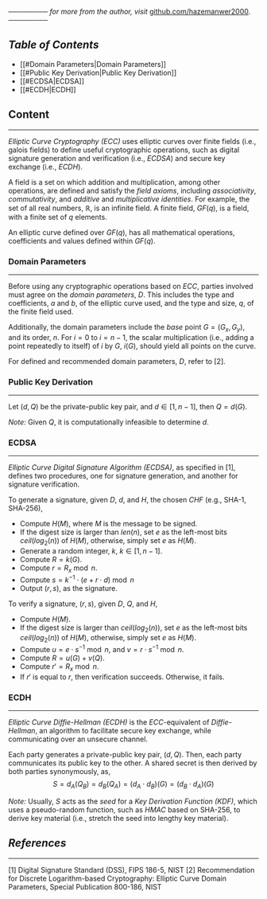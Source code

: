 ──────── *for more from the author, visit* [github.com/hazemanwer2000](https://github.com/hazemanwer2000). ────────
## *Table of Contents*
- [[#Domain Parameters|Domain Parameters]]
- [[#Public Key Derivation|Public Key Derivation]]
- [[#ECDSA|ECDSA]]
- [[#ECDH|ECDH]]
## Content
---
*Elliptic Curve Cryptography (ECC)* uses elliptic curves over finite fields (i.e., galois fields) to define useful cryptographic operations, such as digital signature generation and verification (i.e., *ECDSA*) and secure key exchange (i.e., *ECDH*).

A field is a set on which addition and multiplication, among other operations, are defined and satisfy the *field axioms*, including *associativity*, *commutativity*, and *additive* and *multiplicative identities*. For example, the set of all real numbers, $\mathbb{R}$, is an infinite field. A finite field, $GF(q)$, is a field, with a finite set of $q$ elements.

An elliptic curve defined over $GF(q)$, has all mathematical operations, coefficients and values defined within $GF(q)$.
### Domain Parameters
---
Before using any cryptographic operations based on *ECC*, parties involved must agree on the *domain parameters*, $D$. This includes the type and coefficients, $a$ and $b$, of the elliptic curve used, and the type and size, $q$, of the finite field used.

Additionally, the domain parameters include the *base* point $G=(G_x, G_y)$, and its order, $n$. For $i=0$ to $i = n - 1$, the scalar multiplication (i.e., adding a point repeatedly to itself) of $i$ by $G$, $i(G)$, should yield all points on the curve.

For defined and recommended domain parameters, $D$, refer to [2].
### Public Key Derivation
---
Let $(d, Q)$ be the private-public key pair, and $d \in [1, n-1]$, then $Q = d(G)$.

*Note:* Given $Q$, it is computationally infeasible to determine $d$. 
### ECDSA
---
*Elliptic Curve Digital Signature Algorithm (ECDSA)*, as specified in [1], defines two procedures, one for signature generation, and another for signature verification.

To generate a signature, given $D$, $d$, and $H$, the chosen *CHF* (e.g., SHA-1, SHA-256),
* Compute $H(M)$, where $M$ is the message to be signed.
* If the digest size is larger than $len(n)$, set $e$ as the left-most bits $ceil(log_2(n))$ of $H(M)$, otherwise, simply set $e$ as $H(M)$.
* Generate a random integer, $k$, $k \in [1, n-1]$.
* Compute $R = k(G)$.
* Compute $r = R_{x} \bmod n$.
* Compute $s = k^{-1} \cdot (e + r \cdot d) \bmod n$
* Output $(r, s)$, as the signature.

To verify a signature, $(r, s)$, given $D$, $Q$, and $H$,
* Compute $H(M)$.
* If the digest size is larger than $ceil(log_2(n))$, set $e$ as the left-most bits $ceil(log_2(n))$ of $H(M)$, otherwise, simply set $e$ as $H(M)$.
* Compute $u = e \cdot s^{-1} \bmod n$, and $v = r \cdot s^{-1} \bmod n$.
* Compute $R = u(G) + v(Q)$.
* Compute $r' = R_x \bmod n$.
* If $r'$ is equal to $r$, then verification succeeds. Otherwise, it fails.
### ECDH
---
*Elliptic Curve Diffie-Hellman (ECDH)* is the *ECC*-equivalent of *Diffie-Hellman*, an algorithm to facilitate secure key exchange, while communicating over an unsecure channel.

Each party generates a private-public key pair, $(d, Q)$. Then, each party communicates its public key to the other. A shared secret is then derived by both parties synonymously, as, 
$$S = d_A(Q_B) = d_B(Q_A) = (d_A \cdot d_B)(G) = (d_B \cdot d_A)(G)$$

*Note:* Usually, $S$ acts as the *seed* for a *Key Derivation Function (KDF)*, which uses a pseudo-random function, such as *HMAC* based on SHA-256, to derive key material (i.e., stretch the seed into lengthy key material).
## *References*
---
[1] Digital Signature Standard (DSS), FIPS 186-5, NIST
[2] Recommendation for Discrete Logarithm-based Cryptography: Elliptic Curve Domain Parameters, Special Publication 800-186, NIST